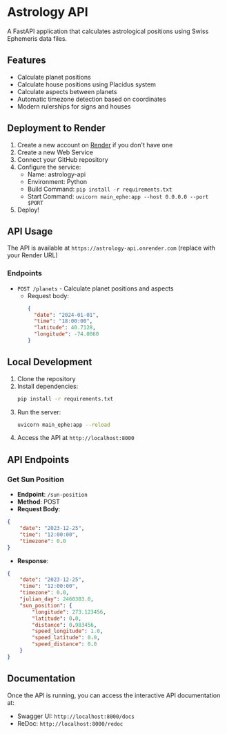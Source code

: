 # Astrology API

A FastAPI application that calculates astrological positions using Swiss Ephemeris data files.

## Features

- Calculate planet positions
- Calculate house positions using Placidus system
- Calculate aspects between planets
- Automatic timezone detection based on coordinates
- Modern rulerships for signs and houses

## Deployment to Render

1. Create a new account on [Render](https://render.com) if you don't have one
2. Create a new Web Service
3. Connect your GitHub repository
4. Configure the service:
   - Name: astrology-api
   - Environment: Python
   - Build Command: `pip install -r requirements.txt`
   - Start Command: `uvicorn main_ephe:app --host 0.0.0.0 --port $PORT`
5. Deploy!

## API Usage

The API is available at `https://astrology-api.onrender.com` (replace with your Render URL)

### Endpoints

- `POST /planets` - Calculate planet positions and aspects
  - Request body:
    ```json
    {
      "date": "2024-01-01",
      "time": "18:00:00",
      "latitude": 40.7128,
      "longitude": -74.0060
    }
    ```

## Local Development

1. Clone the repository
2. Install dependencies:
   ```bash
   pip install -r requirements.txt
   ```
3. Run the server:
   ```bash
   uvicorn main_ephe:app --reload
   ```
4. Access the API at `http://localhost:8000`

## API Endpoints

### Get Sun Position
- **Endpoint**: `/sun-position`
- **Method**: POST
- **Request Body**:
```json
{
    "date": "2023-12-25",
    "time": "12:00:00",
    "timezone": 0.0
}
```
- **Response**:
```json
{
    "date": "2023-12-25",
    "time": "12:00:00",
    "timezone": 0.0,
    "julian_day": 2460303.0,
    "sun_position": {
        "longitude": 273.123456,
        "latitude": 0.0,
        "distance": 0.983456,
        "speed_longitude": 1.0,
        "speed_latitude": 0.0,
        "speed_distance": 0.0
    }
}
```

## Documentation

Once the API is running, you can access the interactive API documentation at:
- Swagger UI: `http://localhost:8000/docs`
- ReDoc: `http://localhost:8000/redoc` 